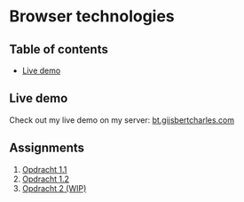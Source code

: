 # Browser technologies

## Table of contents
- [Live demo](#live-demo)

## Live demo
Check out my live demo on my server: [bt.gijsbertcharles.com](https://bt.gijsbertcharles.com)

## Assignments
1. [Opdracht 1.1](research/Opdracht1.1.md)
2. [Opdracht 1.2](research/Opdracht1.2.md)
3. [Opdracht 2 (WIP)](research/Opdracht2.md)